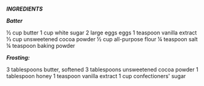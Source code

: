    
***INGREDIENTS***

***Batter***

½ cup butter
1 cup white sugar
2 large eggs eggs
1 teaspoon vanilla extract
⅓ cup unsweetened cocoa powder
½ cup all-purpose flour
¼ teaspoon salt
¼ teaspoon baking powder

***Frosting:***

3 tablespoons butter, softened
3 tablespoons unsweetened cocoa powder
1 tablespoon honey
1 teaspoon vanilla extract
1 cup confectioners' sugar